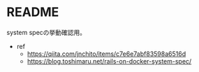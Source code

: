 # README

system specの挙動確認用。

- ref
  - https://qiita.com/jnchito/items/c7e6e7abf83598a6516d
  - https://blog.toshimaru.net/rails-on-docker-system-spec/
